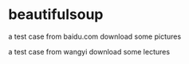 # beautifulsoup
a test case from baidu.com download some pictures

a test case from wangyi download some lectures
